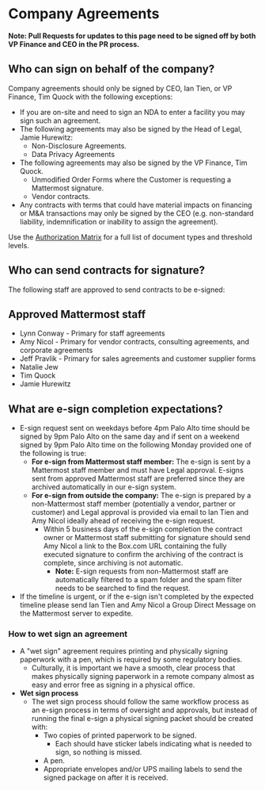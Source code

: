 # Company Agreements

**Note: Pull Requests for updates to this page need to be signed off by both VP Finance and CEO in the PR process.**

## Who can sign on behalf of the company?

Company agreements should only be signed by CEO, Ian Tien, or VP Finance, Tim Quock with the following exceptions:

* If you are on-site and need to sign an NDA to enter a facility you may sign such an agreement.
* The following agreements may also be signed by the Head of Legal, Jamie Hurewitz:
  * Non-Disclosure Agreements.
  * Data Privacy Agreements
* The following agreements may also be signed by the VP Finance, Tim Quock.
  * Unmodified Order Forms where the Customer is requesting a Mattermost signature.
  * Vendor contracts.
* Any contracts with terms that could have material impacts on financing or M&A transactions may only be signed by the CEO (e.g. non-standard liability, indemnification or inability to assign the agreement).

Use the [Authorization Matrix](https://docs.google.com/spreadsheets/d/1fDIMiO0uydB_1zCUxZ4sGfSnBJ0P_49zbeQGgTqbYPI/edit?usp=sharing) for a full list of document types and threshold levels.

## Who can send contracts for signature?

The following staff are approved to send contracts to be e-signed:

## Approved Mattermost staff

* Lynn Conway - Primary for staff agreements
* Amy Nicol - Primary for vendor contracts, consulting agreements, and corporate agreements
* Jeff Pravlik - Primary for sales agreements and customer supplier forms
* Natalie Jew
* Tim Quock
* Jamie Hurewitz

## What are e-sign completion expectations?

* E-sign request sent on weekdays before 4pm Palo Alto time should be signed by 9pm Palo Alto on the same day and if sent on a weekend signed by 9pm Palo Alto time on the following Monday provided one of the following is true:
  * **For e-sign from Mattermost staff member:** The e-sign is sent by a Mattermost staff member and must have Legal approval. E-signs sent from approved Mattermost staff are preferred since they are archived automatically in our e-sign system.
  * **For e-sign from outside the company:** The e-sign is prepared by a non-Mattermost staff member \(potentially a vendor, partner or customer\) and Legal approval is provided via email to Ian Tien and Amy Nicol ideally ahead of receiving the e-sign request.
    * Within 5 business days of the e-sign completion the contract owner or Mattermost staff submitting for signature should send Amy Nicol a link to the Box.com URL containing the fully executed signature to confirm the archiving of the contract is complete, since archiving is not automatic.
      * **Note:** E-sign requests from non-Mattermost staff are automatically filtered to a spam folder and the spam filter needs to be searched to find the request.
* If the timeline is urgent, or if the e-sign isn't completed by the expected timeline please send Ian Tien and Amy Nicol a Group Direct Message on the Mattermost server to expedite.

### How to wet sign an agreement

* A "wet sign" agreement requires printing and physically signing paperwork with a pen, which is required by some regulatory bodies.
  * Culturally, it is important we have a smooth, clear process that makes physically signing paperwork in a remote company almost as easy and error free as signing in a physical office.
* **Wet sign process**
  * The wet sign process should follow the same workflow process as an e-sign process in terms of oversight and approvals, but instead of running the final e-sign a physical signing packet should be created with:
    * Two copies of printed paperwork to be signed.
      * Each should have sticker labels indicating what is needed to sign, so nothing is missed.
    * A pen.
    * Appropriate envelopes and/or UPS mailing labels to send the signed package on after it is received.
    
